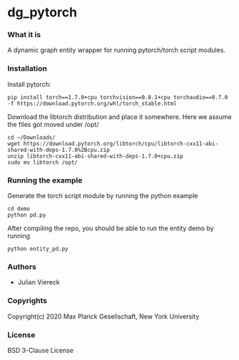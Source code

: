 # dg_pytorch

### What it is

A dynamic graph entity wrapper for running pytorch/torch script modules.

### Installation

Install pytorch:

```
pip install torch==1.7.0+cpu torchvision==0.8.1+cpu torchaudio==0.7.0 -f https://download.pytorch.org/whl/torch_stable.html
```

Download the libtorch distribution and place it somewhere. Here we assume the files got moved under /opt/

```
cd ~/Downloads/
wget https://download.pytorch.org/libtorch/cpu/libtorch-cxx11-abi-shared-with-deps-1.7.0%2Bcpu.zip
unzip libtorch-cxx11-abi-shared-with-deps-1.7.0+cpu.zip
sudo mv libtorch /opt/
```

### Running the example

Generate the torch script module by running the python example

```
cd demo
python pd.py
```

After compiling the repo, you should be able to run the entity demo by running

```
python entity_pd.py
```

### Authors

- Julian Viereck

### Copyrights

Copyright(c) 2020 Max Planck Gesellschaft, New York University

### License

BSD 3-Clause License


